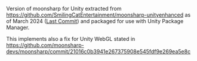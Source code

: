 Version of moonsharp for Unity extracted from https://github.com/SmilingCatEntertainment/moonsharp-unityenhanced as of March 2024 ([Last Commit](https://github.com/SmilingCatEntertainment/moonsharp-unityenhanced/commit/3be1cdb8da5435da30a5780c3991f406066310c6)) and packaged for use with Unity Package Manager.

This implements also a fix for Unity WebGL stated in https://github.com/moonsharp-devs/moonsharp/commit/21016c0b3941e267375908e545fdf9e269ea5e8c
